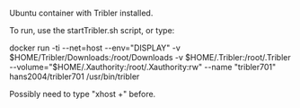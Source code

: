 Ubuntu container with Tribler installed.

To run, use the startTribler.sh script, or type:

docker run -ti  --net=host --env="DISPLAY" -v $HOME/Tribler/Downloads:/root/Downloads -v $HOME/.Tribler:/root/.Tribler --volume="$HOME/.Xauthority:/root/.Xauthority:rw" --name "tribler701" hans2004/tribler701 /usr/bin/tribler

Possibly need to type "xhost +" before.
